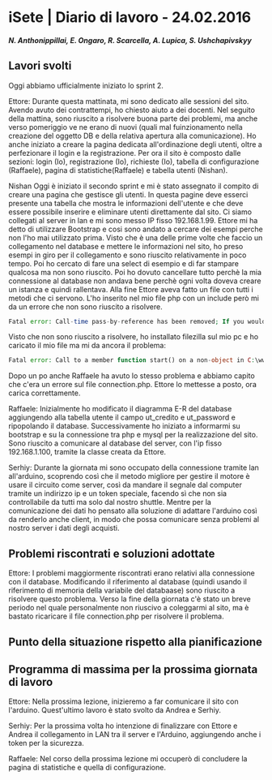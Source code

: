 # iSete | Diario di lavoro - 24.02.2016
##### N. Anthonippillai, E. Ongaro, R. Scarcella, A. Lupica, S. Ushchapivskyy

## Lavori svolti
Oggi abbiamo ufficialmente iniziato lo sprint 2.

Ettore:
Durante questa mattinata, mi sono dedicato alle sessioni del sito. Avendo avuto dei contrattempi, ho chiesto aiuto a dei docenti.
Nel seguito della mattina, sono riuscito a risolvere buona parte dei problemi, ma anche verso pomeriggio ve ne erano di nuovi (quali
mal fuinzionamento nella creazione del oggetto DB e della relativa apertura alla comunicazione).
Ho anche iniziato a creare la pagina dedicata all'ordinazione degli utenti, oltre a perfezionare il login e la registrazione.
Per ora il sito è composto dalle sezioni: login (Io), registrazione (Io), richieste (Io), tabella di configurazione (Raffaele), pagina di statistiche(Raffaele) e tabella utenti (Nishan).

Nishan
Oggi è iniziato il secondo sprint e mi è stato assegnato il compito di creare una pagina che gestisce gli utenti.
In questa pagine deve esserci presente una tabella che mostra le informazioni dell'utente e che deve essere possibile inserire e eliminare utenti direttamente dal sito.
Ci siamo collegati al server in lan e mi sono messo IP fisso 192.168.1.99.
Ettore mi ha detto di utilizzare Bootstrap e cosi sono andato a cercare dei esempi perche non l'ho mai utilizzato prima. Visto che è una delle prime volte che faccio un collegamento nel database e mettere le informazioni nel sito, ho preso esempi in giro per il collegamento e sono riuscito relativamente in poco tempo. Poi ho cercato di fare una select di esempio e di far stampare qualcosa ma non sono riuscito. Poi ho dovuto cancellare tutto perchè la mia connessione al database non andava bene perchè ogni volta doveva creare un istanza e quindi rallentava. Alla fine Ettore
aveva fatto un file con tutti i metodi che ci servono. L'ho inserito nel mio file php con un include però mi da un errore che non sono riuscito a risolvere.

~~~PHP
Fatal error: Call-time pass-by-reference has been removed; If you would like to pass argument by reference, modify the declaration of sess(). in C:\Users\Nishan\Desktop\connection.php on line 65.
~~~

Visto che non sono riuscito a risolvere, ho installato filezilla sul mio pc e ho caricato il mio file ma mi da ancora il problema:
~~~PHP
Fatal error: Call to a member function start() on a non-object in C:\www\phps\Utenti\index.php on line 3
~~~

Dopo un po anche Raffaele ha avuto lo stesso problema e abbiamo capito che c'era un errore sul file connection.php.
Ettore lo mettesse a posto, ora carica correttamente.

Raffaele:
Inizialmente ho modificato il diagramma E-R del database aggiungendo alla tabella utente il campo ut_credito e ut_password e ripopolando il database.
Successivamente ho iniziato a informarmi su bootstrap e su la connessione tra php e mysql per la realizzazione del sito.
Sono riuscito a comunicare al database del server, con l'ip fisso 192.168.1.100, tramite la classe creata da Ettore.

Serhiy:
Durante la giornata mi sono occupato della connessione tramite lan all'arduino, scoprendo così che il metodo migliore per gestire il motore è usare il circuito come server, così da mandare il segnale dal computer tramite un indirizzo ip e un token speciale, facendo sì che non sia controllabile da tutti ma solo dal nostro shuttle. Mentre per la comunicazione dei dati ho pensato alla soluzione di adattare l'arduino così da renderlo anche client, in modo che possa comunicare senza problemi al nostro server i dati degli acquisti.


##  Problemi riscontrati e soluzioni adottate
Ettore: I problemi maggiormente riscontrati erano relativi alla connessione con il database. Modificando il riferimento al database (quindi usando il riferimento
di memoria della variabile del databaase) sono riuscito a risolvere questo problema. Verso la fine della giornata c'è stato un breve periodo nel quale personalmente
non riuscivo a coleggarmi al sito, ma è bastato ricaricare il file connection.php per risolvere il problema.


##  Punto della situazione rispetto alla pianificazione


## Programma di massima per la prossima giornata di lavoro
Ettore: Nella prossima lezione, inizieremo a far comunicare il sito con l'arduino. Quest'ultimo lavoro è stato svolto da Andrea e Serhiy.

Serhiy:
Per la prossima volta ho intenzione di finalizzare con Ettore e Andrea il collegamento in LAN tra il server e l'Arduino, aggiungendo anche i token per la sicurezza.

Raffaele: Nel corso della prossima lezione mi occuperò di concludere la pagina di statistiche e quella di configurazione.
